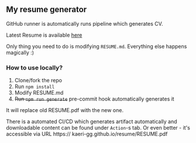 ## My resume generator

GitHub runner is automatically runs pipeline which generates CV.

Latest Resume is available [here](https://kaeri-gg.github.io/resume)

Only thing you need to do is modifying `RESUME.md`. Everything else happens magically :) 

### How to use locally?

1. Clone/fork the repo
1. Run `npm install`
1. Modify RESUME.md
1. ~~Run `npm run generate`~~ pre-commit hook automatically generates it

It will replace old RESUME.pdf with the new one. 

There is a automated CI/CD which generates artifact automatically and downloadable content can be found under `Action`-s tab. Or even better - it's accessible via URL https:// kaeri-gg.github.io/resume/RESUME.pdf
